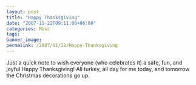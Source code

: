 ```yaml
---
layout: post
title: "Happy Thanksgiving"
date: "2007-11-22T09:11:00+06:00"
categories: Misc 
tags: 
banner_image: 
permalink: /2007/11/22/Happy-Thanksgiving
---
```


Just a quick note to wish everyone (who celebrates it) a safe, fun, and joyful Happy Thanksgiving! All turkey, all day for me today, and tomorrow the Christmas decorations go up.